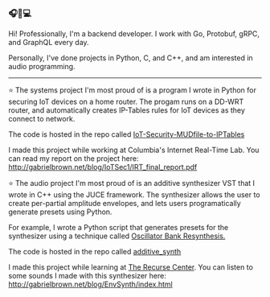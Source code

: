 ### 🎧🍴💻

Hi! Professionally, I'm a backend developer. I work with Go, Protobuf, gRPC, and GraphQL every day.

Personally, I've done projects in Python, C, and C++, and am interested in audio programming.

***

⭐ The systems project I'm most proud of is a program I wrote in Python for securing IoT devices on a home router.
The progam runs on a DD-WRT router, and automatically creates IP-Tables rules for IoT devices as they connect to network.

The code is hosted in the repo called [IoT-Security-MUDfile-to-IPTables](https://github.com/GabeIB/IoT-Security-MUDfile-to-IPTables)

I made this project while working at Columbia's Internet Real-Time Lab. You can read my report on the project here: http://gabrielbrown.net/blog/IoTSec1/IRT_final_report.pdf

⭐ The audio project I'm most proud of is an additive synthesizer VST that I wrote in C++ using the JUCE framework.
The synthesizer allows the user to create per-partial amplitude envelopes, and lets users programatically generate presets using Python.

For example, I wrote a Python script that generates presets for the synthesizer using a technique called [Oscillator Bank Resynthesis.](https://en.wikipedia.org/wiki/Additive_synthesis#Additive_analysis/resynthesis)

The code is hosted in the repo called [additive_synth](https://github.com/GabeIB/additive_synth)

I made this project while learning at [The Recurse Center](https://www.recurse.com/). You can listen to some sounds I made with this synthesizer here:
http://gabrielbrown.net/blog/EnvSynth/index.html
